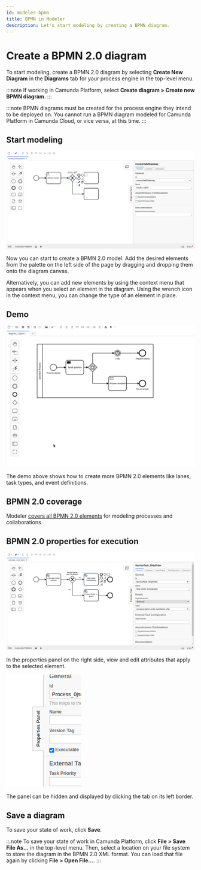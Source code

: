 ```yaml
---
id: modeler-bpmn
title: BPMN in Modeler
description: Let's start modeling by creating a BPMN diagram.
---
```


# Create a BPMN 2.0 diagram

To start modeling, create a BPMN 2.0 diagram by selecting **Create New Diagram** in the **Diagrams** tab for your process engine in the top-level menu.

:::note
If working in Camunda Platform, select **Create diagram > Create new BPMN diagram**.
:::

:::note
BPMN diagrams must be created for the process engine they intend to be deployed on. You cannot run a BPMN diagram modeled for Camunda Platform in Camunda Cloud, or vice versa, at this time.
:::

## Start modeling

![Start Modeling](./assets/quickstart-2.png)

Now you can start to create a BPMN 2.0 model. Add the desired elements from the palette on the left side of the page by dragging and dropping them onto the diagram canvas.

Alternatively, you can add new elements by using the context menu that appears when you select an element in the diagram. Using the wrench icon in the context menu, you can change the type of an element in place.

## Demo

![Demo](./assets/demo.gif)

The demo above shows how to create more BPMN 2.0 elements like lanes, task types, and event definitions.

## BPMN 2.0 coverage

Modeler [covers all BPMN 2.0 elements](/docs/components/modeler/bpmn/bpmn-coverage/) for modeling processes and collaborations.

## BPMN 2.0 properties for execution

![Save BPMN Diagram](./assets/quickstart-3.png)

In the properties panel on the right side, view and edit attributes that apply to the selected element.

![Save BPMN Diagram](./assets/quickstart-4.png)

The panel can be hidden and displayed by clicking the tab on its left border.

## Save a diagram

To save your state of work, click **Save**.

:::note
To save your state of work in Camunda Platform, click **File > Save File As...** in the top-level menu. Then, select a location on your file system to store the diagram in the BPMN 2.0 XML format. You can load that file again by clicking **File > Open File...**.
:::
